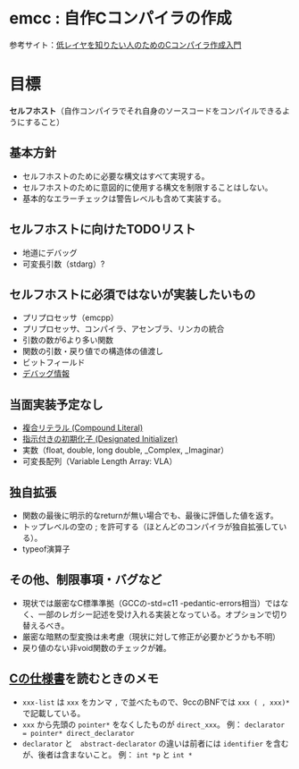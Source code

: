 # emcc : 自作Cコンパイラの作成

参考サイト：[低レイヤを知りたい人のためのCコンパイラ作成入門](https://www.sigbus.info/compilerbook/)

# 目標

**セルフホスト**（自作コンパイラでそれ自身のソースコードをコンパイルできるようにすること）

## 基本方針

- セルフホストのために必要な構文はすべて実現する。
- セルフホストのために意図的に使用する構文を制限することはしない。
- 基本的なエラーチェックは警告レベルも含めて実装する。

## セルフホストに向けたTODOリスト

- 地道にデバッグ
- 可変長引数（stdarg）?

## セルフホストに必須ではないが実装したいもの

- プリプロセッサ（emcpp） 
- プリプロセッサ、コンパイラ、アセンブラ、リンカの統合
- 引数の数が6より多い関数
- 関数の引数・戻り値での構造体の値渡し
- ビットフィールド
- [デバッグ情報](https://ja.osdn.net/projects/drdeamon64/wiki/DWARF%E3%83%95%E3%82%A1%E3%82%A4%E3%83%AB%E3%83%95%E3%82%A9%E3%83%BC%E3%83%9E%E3%83%83%E3%83%88)

## 当面実装予定なし

- [複合リテラル (Compound Literal)](http://seclan.dll.jp/c99d/c99d07.htm#dt19991101)
- [指示付きの初期化子 (Designated Initializer)](http://seclan.dll.jp/c99d/c99d07.htm#dt19991025)
- 実数（float, double, long double, _Complex, _Imaginar）
- 可変長配列（Variable Length Array: VLA）

## 独自拡張
- 関数の最後に明示的なreturnが無い場合でも、最後に評価した値を返す。
- トップレベルの空の ; を許可する（ほとんどのコンパイラが独自拡張している）。
- typeof演算子

## その他、制限事項・バグなど

- 現状では厳密なC標準準拠（GCCの-std=c11 -pedantic-errors相当）ではなく、一部のレガシー記述を受け入れる実装となっている。オプションで切り替えるべき。
- 厳密な暗黙の型変換は未考慮（現状に対して修正が必要かどうかも不明）
- 戻り値のない非void関数のチェックが雑。

## [Cの仕様書](http://port70.net/~nsz/c/c11/n1570.html#A)を読むときのメモ

- `xxx-list` は `xxx` をカンマ `,` で並べたもので、9ccのBNFでは `xxx ( , xxx)*` で記載している。
- `xxx` から先頭の `pointer*` をなくしたものが `direct_xxx`。
例： `declarator = pointer* direct_declarator`
- `declarator` と　`abstract-declarator` の違いは前者には `identifier` を含むが、後者は含まないこと。
例： `int *p` と `int *`

